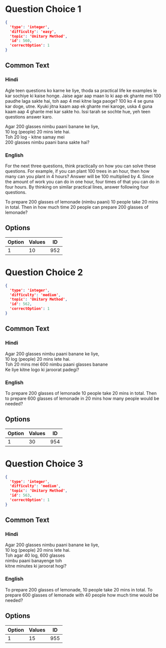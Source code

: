 
# Question Choice 1
```json
{
  'type': 'integer',
  'difficulty': 'easy',
  'topic': 'Unitary Method',
  'id': 560,
  'correctOption': 1
}
```

## Common Text

### Hindi
Agle teen questions ko karne ke liye, thoda sa practical life ke examples le kar sochiye ki kaise honge. Jaise agar aap maan lo ki aap ek ghante mei 100 paudhe laga sakte hai, toh aap 4 mei kitne laga paoge? 100 ko 4 se guna kar doge, utne. Kyuki jitna kaam aap ek ghante mei karoge, uska 4 guna kaam aap 4 ghante mei kar sakte ho. Issi tarah se sochte hue, yeh teen questions answer karo.

Agar 200 glasses nimbu paani banane ke liye,    
10 log (people) 20 mins lete hai.            
Toh 20 log - kitne samay mei                
200 glasses nimbu paani bana sakte hai?


### English
For the next three questions, think practically on how you can solve these questions. For example, if you can plant 100 trees in an hour, then how many can you plant in 4 hours? Answer will be 100 multiplied by 4. Since the amount of work you can do in one hour, four times of that you can do in four hours. By thinking on similar practical lines, answer following four questions.

To prepare 200 glasses of lemonade (nimbu paani)
10 people take 20 mins in total.
Then in how much time 20 people
can prepare 200 glasses of lemonade?


## Options
| Option | Values | ID |
|:---|:---|:---:|
| 1 | 10 | 952 |

# Question Choice 2
```json
{
  'type': 'integer',
  'difficulty': 'medium',
  'topic': 'Unitary Method',
  'id': 562,
  'correctOption': 1
}
```

## Common Text

### Hindi
Agar 200 glasses nimbu paani banane ke liye,    
10 log (people) 20 mins lete hai.            
Toh 20 mins mei 600 nimbu paani glasses banane    
Ke liye kitne logo ki jaroorat padegi?            


### English
To prepare 200 glasses of lemonade
10 people take 20 mins in total.
Then to prepare 600 glasses of lemonade in 20 
mins how many people would be needed?


## Options
| Option | Values | ID |
|:---|:---|:---:|
| 1 | 30 | 954 |

# Question Choice 3
```json
{
  'type': 'integer',
  'difficulty': 'medium',
  'topic': 'Unitary Method',
  'id': 563,
  'correctOption': 1
}
```

## Common Text

### Hindi
Agar 200 glasses nimbu paani banane ke liye,    
10 log (people) 20 mins lete hai.        
Toh agar 40 log, 600 glasses            
nimbu paani banayenge toh            
kitne minutes ki jaroorat hogi?        


### English
To prepare 200 glasses of lemonade,
10 people take 20 mins in total.
To prepare 600 glasses of 
lemonade with 40 people
how much time would be needed?


## Options
| Option | Values | ID |
|:---|:---|:---:|
| 1 | 15 | 955 |
